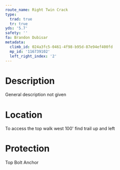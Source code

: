 ```yaml
---
route_name: Right Twin Crack
type:
  trad: true
  tr: true
yds: '5.7'
safety: ''
fa: Brandon Dubisar
metadata:
  climb_id: 024a3fc5-0461-4f98-b95d-87e94ef400fd
  mp_id: '116739102'
  left_right_index: '2'
---
```

# Description
General description not given

# Location
To access the top walk west 100' find trail up and left

# Protection
Top Bolt Anchor
